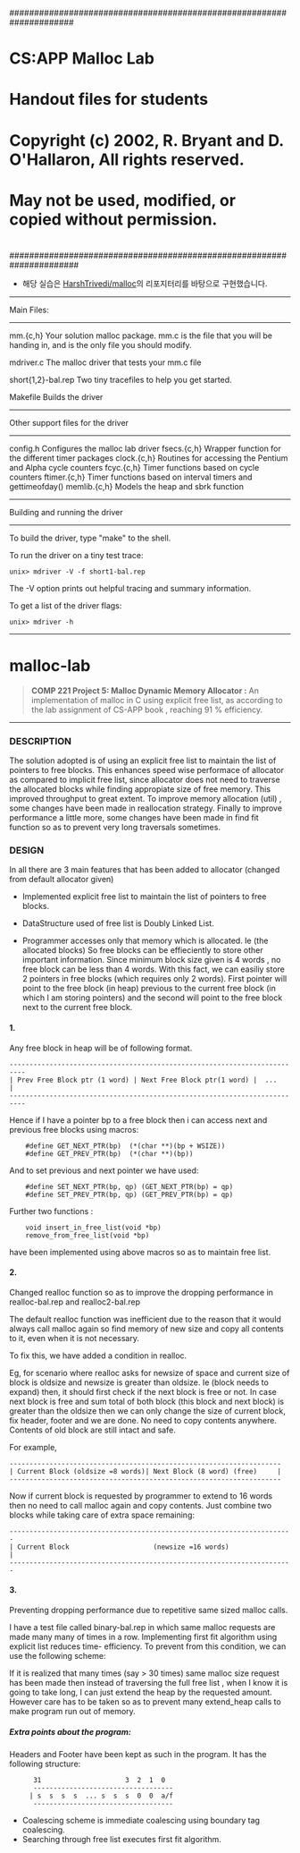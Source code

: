 #####################################################################

# CS:APP Malloc Lab

# Handout files for students

#

# Copyright (c) 2002, R. Bryant and D. O'Hallaron, All rights reserved.

# May not be used, modified, or copied without permission.

#

######################################################################

- 해당 실습은 [HarshTrivedi/malloc](https://github.com/HarshTrivedi/malloc)의 리포지터리를 바탕으로 구현했습니다.

---

Main Files:

---

mm.{c,h}
Your solution malloc package. mm.c is the file that you
will be handing in, and is the only file you should modify.

mdriver.c
The malloc driver that tests your mm.c file

short{1,2}-bal.rep
Two tiny tracefiles to help you get started.

Makefile
Builds the driver

---

Other support files for the driver

---

config.h Configures the malloc lab driver
fsecs.{c,h} Wrapper function for the different timer packages
clock.{c,h} Routines for accessing the Pentium and Alpha cycle counters
fcyc.{c,h} Timer functions based on cycle counters
ftimer.{c,h} Timer functions based on interval timers and gettimeofday()
memlib.{c,h} Models the heap and sbrk function

---

Building and running the driver

---

To build the driver, type "make" to the shell.

To run the driver on a tiny test trace:

    unix> mdriver -V -f short1-bal.rep

The -V option prints out helpful tracing and summary information.

To get a list of the driver flags:

    unix> mdriver -h

---

# malloc-lab

> **COMP 221 Project 5: Malloc Dynamic Memory Allocator :** An implementation of malloc in C using explicit free list, as according to the lab assignment of CS-APP book , reaching 91 % efficiency.

---

### DESCRIPTION

The solution adopted is of using an explicit free list to maintain the list of pointers to free blocks. This enhances speed wise performace of allocator as compared to implicit free list, since allocator does not need to traverse the allocated blocks while finding appropiate size of free memory. This improved throughput to great extent. To improve memory allocation (util) , some changes have been made in reallocation strategy. Finally to improve performance a little more, some changes have been made in find fit function so as to prevent very long traversals sometimes.

### DESIGN

In all there are 3 main features that has been added to allocator (changed from default allocator given)

- Implemented explicit free list to maintain the list of pointers to free blocks.

- DataStructure used of free list is Doubly Linked List.
- Programmer accesses only that memory which is allocated. Ie (the allocated blocks) So free blocks can be effieciently to store other important information. Since minimum block size given is 4 words , no free block can be less than 4 words. With this fact, we can easiliy store 2 pointers in free blocks (which requires only 2 words). First pointer will point to the free block (in heap) previous to the current free block (in which I am storing pointers) and the second will point to the free block next to the current free block.

#### 1.

Any free block in heap will be of following format.

```
--------------------------------------------------------------------------
| Prev Free Block ptr (1 word) | Next Free Block ptr(1 word) |  ...      |
--------------------------------------------------------------------------
```

Hence if I have a pointer bp to a free block then i can access next and previous free blocks using macros:

```
	#define GET_NEXT_PTR(bp)  (*(char **)(bp + WSIZE))
	#define GET_PREV_PTR(bp)  (*(char **)(bp))
```

And to set previous and next pointer we have used:

```
    #define SET_NEXT_PTR(bp, qp) (GET_NEXT_PTR(bp) = qp)
	#define SET_PREV_PTR(bp, qp) (GET_PREV_PTR(bp) = qp)
```

Further two functions :

```
    void insert_in_free_list(void *bp)
	remove_from_free_list(void *bp)
```

have been implemented using above macros so as to maintain free list.

#### 2.

Changed realloc function so as to improve the dropping performance in realloc-bal.rep and realloc2-bal.rep

The default realloc function was inefficient due to the reason that it would always call malloc again so find memory of new size and copy all contents to it, even when it is not necessary.

To fix this, we have added a condition in realloc.

Eg, for scenario where realloc asks for newsize of space and current size of block is oldsize and newsize is greater than oldsize. Ie (block needs to expand) then, it should first check if the next block is free or not. In case next block is free and sum total of both block (this block and next block) is greater than the oldsize then we can only change the size of current block, fix header, footer and we are done. No need to copy contents anywhere. Contents of old block are still intact and safe.

For example,

```
--------------------------------------------------------------------
| Current Block (oldsize =8 words)| Next Block (8 word) (free)     |
--------------------------------------------------------------------
```

Now if current block is requested by programmer to extend to 16 words then no need to call malloc again and copy contents.
Just combine two blocks while taking care of extra space remaining:

```
-----------------------------------------------------------------------
| Current Block                     (newsize =16 words)		          |
-----------------------------------------------------------------------
```

#### 3.

Preventing dropping performance due to repetitive same sized malloc calls.

I have a test file called binary-bal.rep in which same malloc requests are made many many of times in a row. Implementing first fit algorithm using explicit list reduces time- efficiency. To prevent from this condition, we can use the following scheme:

If it is realized that many times (say > 30 times) same malloc size request has been made then instead of traversing the full free list , when I know it is going to take long, I can just extend the heap by the requested amount. However care has to be taken so as to prevent many extend_heap calls to make program run out of memory.

##### Extra points about the program:

Headers and Footer have been kept as such in the program. It has the following structure:

```
      31                     3  2  1  0
      -----------------------------------
     | s  s  s  s  ... s  s  s  0  0  a/f
      -----------------------------------
```

- Coalescing scheme is immediate coalescing using boundary tag coalescing.
- Searching through free list executes first fit algorithm.
